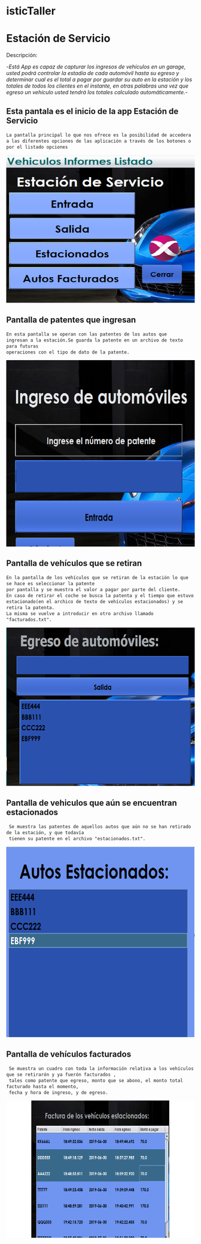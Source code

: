 # isticTaller  
 <!DOCTYPE html> 
<html>
 </head>         
<body>      
 <h1>Estación de Servicio</h1>
 
  Descripción:
  
 -*Está App es capaz de capturar los ingresos de vehículos en un garage, usted podrá 
  controlar la estadía de cada automóvil hasta su egreso y determinar cual es el 
  total a pagar por guardar su auto en la estación y los totales de todos los clientes en 
  el instante, en otras palabras una vez que egreso un vehículo usted tendrá los totales calculado automáticamente.*-
 
 <h2>Esta pantala es el inicio de la app Estación de Servicio</h2>
 
 ```````````````
 La pantalla principal lo que nos ofrece es la posibilidad de accedera 
 a las diferentes opciones de las aplicación a través de los botones o por el listado opciones
  ```````````````

![solarized vim](https://github.com/gbon89/isticTaller3JAVA/blob/master/img/principal.png)

<h2>Pantalla de patentes que ingresan</h2>

```````````````
En esta pantalla se operan con las patentes de los autos que
ingresan a la estación.Se guarda la patente en un archivo de texto para futuras 
operaciones con el tipo de dato de la patente.

```````````````
![solarized vim](https://github.com/gbon89/isticTaller3JAVA/blob/master/img/entrada.png)

<h2>Pantalla de vehículos que se retiran</h2>

````````````````````
En la pantalla de los vehículos que se retiran de la estación lo que se hace es seleccionar la patente
por pantalla y se muestra el valor a pagar por parte del cliente. 
En caso de retirar el coche se busca la patenta y el tiempo que estuvo 
estacionado(en el archico de texto de vehículos estacionados) y se retira la patenta. 
La misma se vuelve a introducir en otro archivo llamado "facturados.txt".
````````````````````

![solarized vim](https://github.com/gbon89/isticTaller3JAVA/blob/master/img/Salida.png)

<h2>Pantalla de vehiculos que aún se encuentran estacionados</h2>

```````````````
 Se muestra las patentes de aquellos autos que aún no se han retirado de la estación, y que todavía 
 tienen su patente en el archivo "estacionados.txt".
 ```````````````
 
![solarized vim](https://github.com/gbon89/isticTaller3JAVA/blob/master/img/estacionados.png)

<h2>Pantalla de vehículos facturados</h2>

```````````````
 Se muestra un cuadro con toda la información relativa a los vehículos que se retirarón y ya fuerón facturados , 
 tales como patente que egreso, monto que se abono, el monto total facturado hasta el momento, 
 fecha y hora de ingreso, y de egreso.
 ```````````````
 
![solarized vim](https://github.com/gbon89/isticTaller3JAVA/blob/master/img/facturado.png)


</body>
</html>


